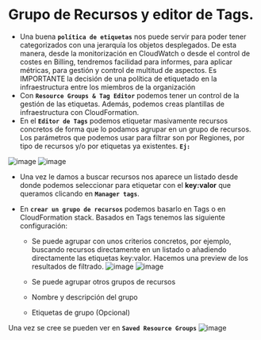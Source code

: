 # Grupo de Recursos y editor de Tags.
- Una buena **`política de etiquetas`** nos puede servir para poder tener categorizados con una jerarquía los objetos desplegados. De esta manera, desde la monitorización en CloudWatch o desde el control 
de costes en Billing, tendremos facilidad para informes, para aplicar métricas, para gestión y control de multitud de aspectos. Es IMPORTANTE la decisión de una política de etiquetado en la infraestructura entre los miembros de la organización
- Con **`Resource Groups & Tag Editor`** podemos tener un control de la gestión de las etiquetas. Además, podemos creas plantillas de infraestructura con CloudFormation.
- En el **`Editor de Tags`** podemos etiquetar masivamente recursos concretos de forma que lo podamos agrupar en un grupo de recursos. Los parámetros que podemos usar para filtrar son por Regiones, por tipo de recursos y/o por etiquetas ya existentes. **`Ej:`**

![image](https://github.com/user-attachments/assets/c2e16a00-277d-4836-83f0-2c048ac84103)
![image](https://github.com/user-attachments/assets/59b979ba-e1f4-4aca-9f76-c778c04d4c6a)

- Una vez le damos a buscar recursos nos aparece un listado desde donde podemos seleccionar para etiquetar con el **key:valor** que queramos clicando en **`Manager tags`**.

- En **`crear un grupo de recursos`** podemos basarlo en Tags o en CloudFormation stack. Basados en Tags tenemos las siguiente configuración:
  - Se puede agrupar con unos criterios concretos, por ejemplo, buscando recursos directamente en un listado o añadiendo directamente las etiquetas key:valor. Hacemos una preview de los resultados de filtrado.
![image](https://github.com/user-attachments/assets/0527362f-a2f2-44e9-ad3f-bab031d667bf)
![image](https://github.com/user-attachments/assets/56967081-b36b-4bdc-b3fa-4d71ab65159b)

  - Se puede agrupar otros grupos de recursos
  - Nombre y descripción del grupo
  - Etiquetas de grupo (Opcional)

Una vez se cree se pueden ver en **`Saved Resource Groups`**
![image](https://github.com/user-attachments/assets/3651e8b7-ec0d-46bd-9f41-2ed0575fd2ce)
